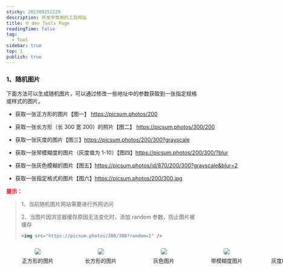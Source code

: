```yaml
---
sticky: 202309252229
description: 开发中常用的工具网站
title: 🌐 dev Tools Page
readingTime: false
tag:
  - Tool
sidebar: true
top: 1
publish: true
---
```


### 1、随机图片

下面方法可以生成随机图片，可以通过修改一些地址中的参数获取到一张指定规格或样式的图片。

- 获取一张正方形的图片【图一】 https://picsum.photos/200
- 获取一张长方形（长 300 宽 200）的照片【图二】 https://picsum.photos/300/200

- 获取一张灰度的图片【图三】https://picsum.photos/200/300?grayscale
- 获取一张带模糊度的图片（灰度值为 1-10）【图四】https://picsum.photos/200/300/?blur
- 获取一张灰色模糊的图片【图五】https://picsum.photos/id/870/200/300?grayscale&blur=2
- 获取一张指定格式的图片【图六】https://picsum.photos/200/300.jpg

**提示：**

> 1、当前随机图片网站需要进行外网访问
>
> 2、当图片因浏览器缓存原因无法变化时，添加 random 参数，防止图片被缓存
>
> ```html
> <img src="https://picsum.photos/200/300?random=1" />
> ```

<style>
    .box {
        width: 1000px;
        display: flex;
        flex-direction: row;
        flex-wrap: nowrap;
        justify-content: center;
        align-items: flex-start;
    }
    .item {
        margin: 10px;
        flex: 1;
        text-align: center;
        transition: 0.5s flex;
    }
    .item:hover {
        flex: 1.5;
    }
    .box img {
        cursor: pointer;
        border: 1px solid #ddd;
        border-radius: 5px;
    }
    .description {
        margin-top: 5px;
        font-size: 14px;
    }
    ul {
        width: 1000px;
    }
    strong {
        color: red;
    }
</style>
<div class="box">
    <div class="item">
        <img src="https://picsum.photos/200" />
        <div class="description">正方形的图片</div>
    </div>
    <div class="item">
        <img src="https://picsum.photos/300/200" />
        <div class="description">长方形的图片</div>
    </div>
    <div class="item">
        <img src="https://picsum.photos/300/200?grayscale" />
        <div class="description">灰色图片</div>
    </div>
    <div class="item">
        <img src="https://picsum.photos/300/200?blur=5" />
        <div class="description">带模糊度图片</div>
    </div>
    <div class="item">
        <img src="https://picsum.photos/300/200?grayscale&blur=2" />
        <div class="description">灰度模糊的图片</div>
    </div>
    <div class="item">
        <img src="https://picsum.photos/300/200.jpg" />
        <div class="description">指定格式的图片(jpg)</div>
    </div>
</div>
